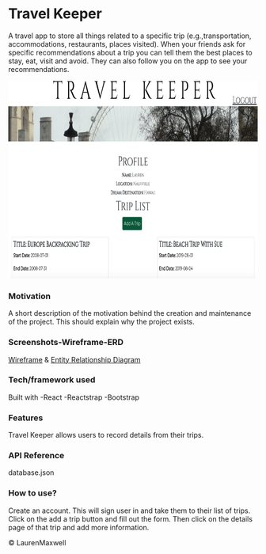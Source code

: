# Travel Keeper
 A travel app to store all things related to a specific trip (e.g.,transportation, accommodations, restaurants, places visited). When your friends ask for specific recommendations about a trip you can tell them the best places to stay, eat, visit and avoid. They can also follow you on the app to see your recommendations.

<img src="https://github.com/laurenelizamax/Travel-Keeper/blob/master/travelkeeper.png" alt="travel keeper" width="700" height="400">


### Motivation
A short description of the motivation behind the creation and maintenance of the project. This should explain why the project exists.

### Screenshots-Wireframe-ERD
[Wireframe](https://github.com/laurenelizamax/Travel-Keeper/blob/master/travel-wireframe.jpg) & 
[Entity Relationship Diagram](https://github.com/laurenelizamax/Travel-Keeper/blob/master/Travel%20Keeper%20ERD.png)

### Tech/framework used
Built with
       -React
       -Reactstrap
       -Bootstrap

### Features
Travel Keeper allows users to record details from their trips.

<!-- ### Installation
Provide step by step series of examples and explanations about how to get a development env running. -->

### API Reference
database.json

### How to use?
Create an account. This will sign user in and take them to their list of trips. Click on the add a trip button and fill out the form. Then click on the details page of that trip and add more information.


 © LaurenMaxwell

